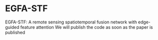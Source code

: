 # EGFA-STF
EGFA-STF: A remote sensing spatiotemporal fusion network with edge-guided feature attention
We will publish the code as soon as the paper is published
